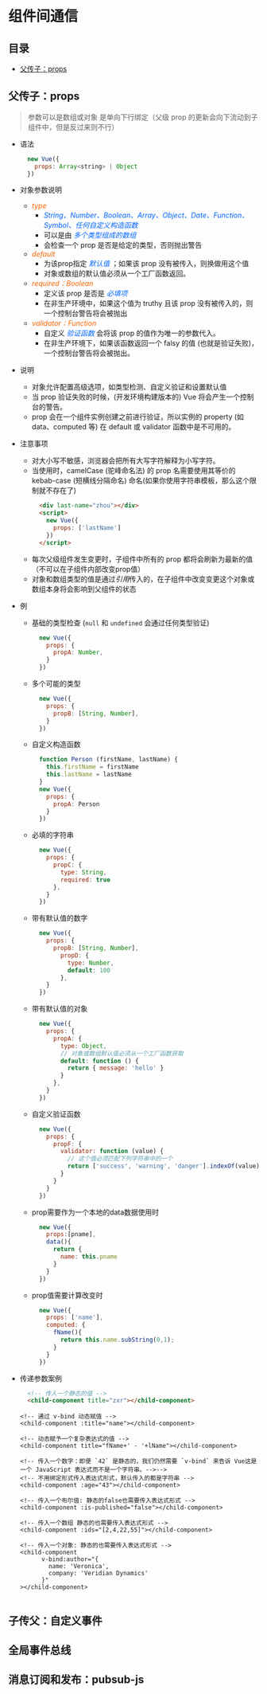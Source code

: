 # 组件间通信

## 目录
  - [父传子：props](#父传子：props)

    

## 父传子：props

> 参数可以是数组或对象
> 是单向下行绑定（父级 prop 的更新会向下流动到子组件中，但是反过来则不行）

- 语法
  ```js
    new Vue({
      props: Array<string> | Object
    })
  ```
- 对象参数说明
  - <i style="color: rgb(255,100,0)">type</i>
    - <i style="color: rgb(00,100,255)">*String*、*Number*、*Boolean*、*Array*、*Object*、*Date*、*Function*、*Symbol*、任何自定义构造函数</i>
    - 可以是由 <i style="color: rgb(00,100,255)">多个类型组成的数组</i>
    - 会检查一个 prop 是否是给定的类型，否则抛出警告
  - <i style="color: rgb(255,100,0)">default</i>
    - 为该prop指定 <i style="color: rgb(00,100,255)">默认值</i> ；如果该 prop 没有被传入，则换做用这个值
    - 对象或数组的默认值必须从一个工厂函数返回。
  - <i style="color: rgb(255,100,0)">required：Boolean</i>
    - 定义该 prop 是否是 <i style="color: rgb(00,100,255)">必填项</i>
    - 在非生产环境中，如果这个值为 truthy 且该 prop 没有被传入的，则一个控制台警告将会被抛出
  - <i style="color: rgb(255,100,0)">validator：Function</i>
    - 自定义 <i style="color: rgb(00,100,255)">验证函数</i>  会将该 prop 的值作为唯一的参数代入。
    - 在非生产环境下，如果该函数返回一个 falsy 的值 (也就是验证失败)，一个控制台警告将会被抛出。
- 说明
  - 对象允许配置高级选项，如类型检测、自定义验证和设置默认值
  - 当 prop 验证失败的时候，(开发环境构建版本的) Vue 将会产生一个控制台的警告。
  -  prop 会在一个组件实例创建之前进行验证，所以实例的 property (如 data、computed 等) 在 default 或 validator 函数中是不可用的。
- 注意事项
  - 对大小写不敏感，浏览器会把所有大写字符解释为小写字符。
  - 当使用时，camelCase (驼峰命名法) 的 prop 名需要使用其等价的 kebab-case (短横线分隔命名) 命名(如果你使用字符串模板，那么这个限制就不存在了)
    ```html
      <div last-name="zhou"></div>
      <script>
        new Vue({
          props: ['lastName']
        })
      </script>
    ```
  - 每次父级组件发生变更时，子组件中所有的 prop 都将会刷新为最新的值（不可以在子组件内部改变prop值）
  - 对象和数组类型的值是通过*引用*传入的，在子组件中改变变更这个对象或数组本身将会影响到父组件的状态
- 例
  - 基础的类型检查 (`null` 和 `undefined` 会通过任何类型验证)
    ```js
      new Vue({
        props: {
          propA: Number,
        }
      })
    ```
  - 多个可能的类型
    ```js
      new Vue({
        props: {
          propB: [String, Number],
        }
      })
    ```
  - 自定义构造函数
    ```js
      function Person (firstName, lastName) {
        this.firstName = firstName
        this.lastName = lastName
      }
      new Vue({
        props: {
          propA: Person
        }
      })
    ```
  - 必填的字符串
    ```js
      new Vue({
        props: {
          propC: {
            type: String,
            required: true
          },
        }
      })
    ```
  - 带有默认值的数字
    ```js
      new Vue({
        props: {
          propB: [String, Number],
            propD: {
              type: Number,
              default: 100
            },
        }
      })
    ```
  - 带有默认值的对象
    ```js
      new Vue({
        props: {
          propA: {
            type: Object,
            // 对象或数组默认值必须从一个工厂函数获取
            default: function () {
              return { message: 'hello' }
            }
          },
        }
      })
    ```
  - 自定义验证函数
    ```js
      new Vue({
        props: {
          propF: {
            validator: function (value) {
              // 这个值必须匹配下列字符串中的一个
              return ['success', 'warning', 'danger'].indexOf(value) !== -1
            }
          }
        }
      })
    ```
  - prop需要作为一个本地的data数据使用时
    ```js
      new Vue({
        props:[pname],
        data(){
          return {
            name: this.pname
          }
        }
      })
    ```
  - prop值需要计算改变时
    ```js
      new Vue({
        props: ['name'],
        computed: {
          fName(){
            return this.name.subString(0,1);
          }
        }
      })
    ```
- 传递参数案例
  ```html
    <!-- 传入一个静态的值 -->
    <child-component title="zxr"></child-component>
  ```

      <!-- 通过 v-bind 动态赋值 -->
      <child-component :title="name"></child-component>
        
      <!-- 动态赋予一个复杂表达式的值 -->
      <child-component title="fName+' - '+lName"></child-component>
        
      <!-- 传入一个数字：即便 `42` 是静态的，我们仍然需要 `v-bind` 来告诉 Vue这是一个 JavaScript 表达式而不是一个字符串。-->-->
      <!-- 不用绑定形式传入表达式形式，默认传入的都是字符串 -->
      <child-component :age="43"></child-component>
        
      <!-- 传入一个布尔值: 静态的false也需要传入表达式形式 -->
      <child-component :is-published="false"></child-component>
        
      <!-- 传入一个数组 静态的也需要传入表达式形式 -->
      <child-component :ids="[2,4,22,55]"></child-component>
        
      <!-- 传入一个对象: 静态的也需要传入表达式形式 -->
      <child-component 
            v-bind:author="{
              name: 'Veronica',
              company: 'Veridian Dynamics'
            }"
      ></child-component>
  
    ``` 
  
    ```


## 子传父：自定义事件

## 全局事件总线

## 消息订阅和发布：pubsub-js